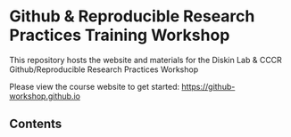 # Github & Reproducible Research Practices Training Workshop

This repository hosts the website and materials for the Diskin Lab & CCCR Github/Reproducible Research Practices Workshop

Please view the course website to get started: https://github-workshop.github.io

## Contents